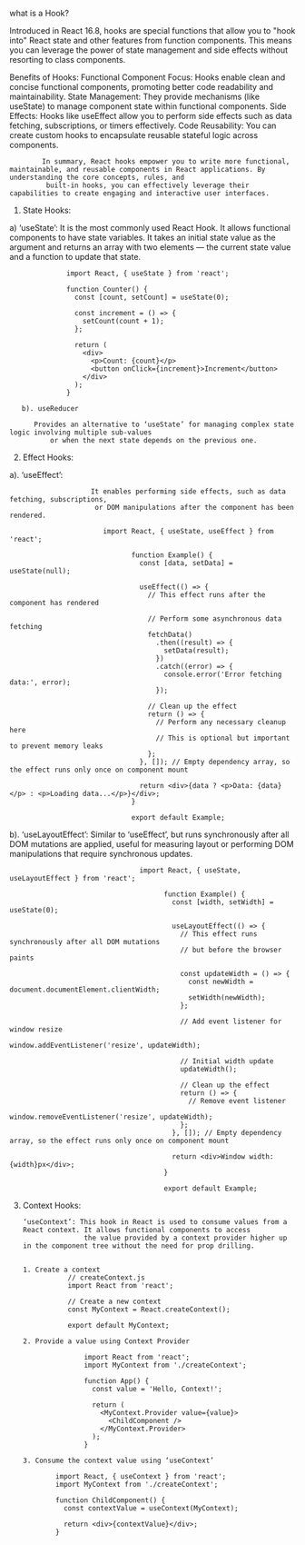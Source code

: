 what is a Hook?

Introduced in React 16.8, hooks are special functions that allow you to "hook into" React state and other features from function components. This means you can leverage the power of state management and side effects without resorting to class components.

 Benefits of Hooks:
            Functional Component Focus: Hooks enable clean and concise functional components, 
                promoting better code readability and maintainability.
            State Management: They provide mechanisms (like useState) to manage component state within functional components.
            Side Effects: Hooks like useEffect allow you to perform side effects such as data fetching, subscriptions, or timers effectively.
            Code Reusability: You can create custom hooks to encapsulate reusable stateful logic across components.
            
            In summary, React hooks empower you to write more functional, maintainable, and reusable components in React applications. By understanding the core concepts, rules, and 
             built-in hooks, you can effectively leverage their capabilities to create engaging and interactive user interfaces.

1. State Hooks:
   
  a) ‘useState’: It is the most commonly used React Hook. It allows functional components to have state variables. It takes an initial state value as the argument and returns an array with two elements — the current state value and a function to update that state.

                  import React, { useState } from 'react';
                  
                  function Counter() {
                    const [count, setCount] = useState(0);
                  
                    const increment = () => {
                      setCount(count + 1);
                    };
                  
                    return (
                      <div>
                        <p>Count: {count}</p>
                        <button onClick={increment}>Increment</button>
                      </div>
                    );
                  }

       b). useReducer
       
          Provides an alternative to ‘useState’ for managing complex state logic involving multiple sub-values 
              or when the next state depends on the previous one.

2. Effect Hooks:
   
 a). ‘useEffect’:
   
                        It enables performing side effects, such as data fetching, subscriptions,
                         or DOM manipulations after the component has been rendered.
                                  
                           import React, { useState, useEffect } from 'react';
                                  
                                  function Example() {
                                    const [data, setData] = useState(null);
                                  
                                    useEffect(() => {
                                      // This effect runs after the component has rendered
                                  
                                      // Perform some asynchronous data fetching
                                      fetchData()
                                        .then((result) => {
                                          setData(result);
                                        })
                                        .catch((error) => {
                                          console.error('Error fetching data:', error);
                                        });
                                  
                                      // Clean up the effect
                                      return () => {
                                        // Perform any necessary cleanup here
                                        // This is optional but important to prevent memory leaks
                                      };
                                    }, []); // Empty dependency array, so the effect runs only once on component mount
                                  
                                    return <div>{data ? <p>Data: {data}</p> : <p>Loading data...</p>}</div>;
                                  }
                                  
                                  export default Example;

b). ‘useLayoutEffect’: Similar to ‘useEffect’, but runs synchronously after all DOM mutations are applied,
    useful for measuring layout or performing DOM manipulations that require synchronous updates.
                                          
                                    import React, { useState, useLayoutEffect } from 'react';
                                          
                                          function Example() {
                                            const [width, setWidth] = useState(0);
                                          
                                            useLayoutEffect(() => {
                                              // This effect runs synchronously after all DOM mutations
                                              // but before the browser paints
                                          
                                              const updateWidth = () => {
                                                const newWidth = document.documentElement.clientWidth;
                                                setWidth(newWidth);
                                              };
                                          
                                              // Add event listener for window resize
                                              window.addEventListener('resize', updateWidth);
                                          
                                              // Initial width update
                                              updateWidth();
                                          
                                              // Clean up the effect
                                              return () => {
                                                // Remove event listener
                                                window.removeEventListener('resize', updateWidth);
                                              };
                                            }, []); // Empty dependency array, so the effect runs only once on component mount
                                          
                                            return <div>Window width: {width}px</div>;
                                          }
                                          
                                          export default Example;


3. Context Hooks:

       ‘useContext’: This hook in React is used to consume values from a React context. It allows functional components to access
                      the value provided by a context provider higher up in the component tree without the need for prop drilling.

          
       1. Create a context
                  // createContext.js
                  import React from 'react';
                  
                  // Create a new context
                  const MyContext = React.createContext();
                  
                  export default MyContext;
   
       2. Provide a value using Context Provider
       
                      import React from 'react';
                      import MyContext from './createContext';
                      
                      function App() {
                        const value = 'Hello, Context!';
                      
                        return (
                          <MyContext.Provider value={value}>
                            <ChildComponent />
                          </MyContext.Provider>
                        );
                      }
   
       3. Consume the context value using ‘useContext’
       
               import React, { useContext } from 'react';
               import MyContext from './createContext';
               
               function ChildComponent() {
                 const contextValue = useContext(MyContext);
               
                 return <div>{contextValue}</div>;
               }

   
